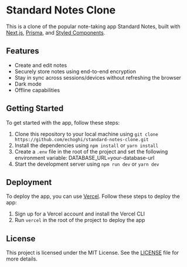 # Standard Notes Clone

This is a clone of the popular note-taking app Standard Notes, built with [Next.js](https://nextjs.org/), [Prisma](https://www.prisma.io/), and [Styled Components](https://styled-components.com/).

## Features

-   Create and edit notes
-   Securely store notes using end-to-end encryption
-   Stay in sync across sessions/devices without refreshing the browser
-   Dark mode
-   Offline capabilities

## Getting Started

To get started with the app, follow these steps:

1. Clone this repository to your local machine using `git clone https://github.com/echoghi/standard-notes-clone.git`
2. Install the dependencies using `npm install` or `yarn install`
3. Create a `.env` file in the root of the project and set the following environment variable: DATABASE_URL=your-database-url
4. Start the development server using `npm run dev` or `yarn dev`

## Deployment

To deploy the app, you can use [Vercel](https://vercel.com/). Follow these steps to deploy the app:

1. Sign up for a Vercel account and install the Vercel CLI
2. Run `vercel` in the root of the project to deploy the app

## License

This project is licensed under the MIT License. See the [LICENSE](LICENSE) file for more details.

